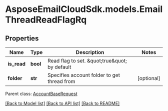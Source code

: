 # AsposeEmailCloudSdk.models.EmailThreadReadFlagRq
## Properties
Name | Type | Description | Notes
------------ | ------------- | ------------- | -------------
**is_read** | **bool** | Read flag to set. \&quot;true\&quot; by default              | 
**folder** | **str** | Specifies account folder to get thread from              | [optional] 

 Parent class: [AccountBaseRequest](AccountBaseRequest.md)

[[Back to Model list]](README.md#documentation-for-models) [[Back to API list]](README.md#documentation-for-api-endpoints) [[Back to README]](README.md)


